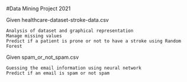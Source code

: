 
#Data Mining Project 2021

Given healthcare-dataset-stroke-data.csv

    Analysis of dataset and graphical representation
    Manage missing values
    Predict if a patient is prone or not to have a stroke using Random Forest

Given spam_or_not_spam.csv

    Guessing the email information using neural network
    Predict if an email is spam or not spam

